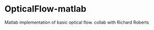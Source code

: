OpticalFlow-matlab
==================

Matlab implementation of basic optical flow.
collab with Richard Roberts
